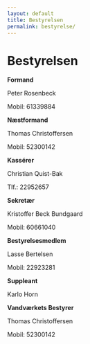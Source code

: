 ```yaml
---
layout: default
title: Bestyrelsen
permalink: bestyrelse/
---
```


# Bestyrelsen

**Formand**

Peter Rosenbeck

Mobil: 61339884

**Næstformand**

Thomas Christoffersen

Mobil: 52300142

**Kassérer**

Christian Quist-Bak

Tlf.: 22952657

**Sekretær**

Kristoffer Beck Bundgaard

Mobil: 60661040

**Bestyrelsesmedlem**

Lasse Bertelsen

Mobil: 22923281

**Suppleant**

Karlo Horn

**Vandværkets Bestyrer**

Thomas Christoffersen

Mobil: 52300142

